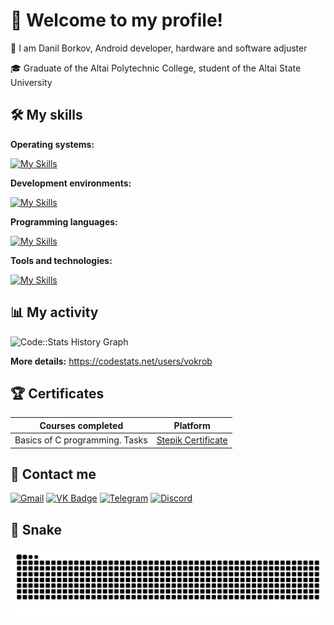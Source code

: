 # 🚀 Welcome to my profile!

👋 I am Danil Borkov, Android developer, hardware and software adjuster

🎓 Graduate of the Altai Polytechnic College, student of the Altai State University

## 🛠️ My skills

**Operating systems:**

[![My Skills](https://skillicons.dev/icons?i=windows,ubuntu,kali&theme=light)](https://skillicons.dev)

**Development environments:**

[![My Skills](https://skillicons.dev/icons?i=androidstudio,visualstudio,arduino&theme=light)](https://skillicons.dev)

**Programming languages:**

[![My Skills](https://skillicons.dev/icons?i=kotlin,java,c,py&theme=light)](https://skillicons.dev)

**Tools and technologies:**

[![My Skills](https://skillicons.dev/icons?i=git,gradle,sqlite,firebase,figma,bash,powershell&theme=light)](https://skillicons.dev)

## 📊 My activity

<img src="https://codestats-readme.wegfan.cn/history-graph/vokrob?history_days=30&width=500&height=200" alt="Code::Stats History Graph"/>

**More details:** https://codestats.net/users/vokrob

## 🏆 Certificates

<aside>
  
| Courses completed | Platform |
| ---              | ---       |
| Basics of C programming. Tasks | [Stepik Certificate](https://stepik.org/cert/2489931?lang=en) |

</aside>

## 🤝 Contact me

<div>
  <a href="mailto:vokrob1337@gmail.com"><img src="https://cdn-icons-png.flaticon.com/512/5968/5968534.png" width="40" height="40" alt="Gmail"></a>
  <a href="https://vk.com/vokrob" target="_blank"><img src="https://cdn-icons-png.flaticon.com/512/145/145813.png" width="40" height="40" alt="VK Badge"></a> 
  <a href="https://t.me/vokrob" target="_blank"><img src="https://cdn-icons-png.flaticon.com/512/2111/2111646.png" width="40" height="40" alt="Telegram"></a>
  <a href="https://discord.com/users/vokrob" target="_blank"><img src="https://cdn-icons-png.flaticon.com/512/5968/5968756.png" width="40" height="40" alt="Discord"></a> 

</div>

## 🐍 Snake

<img src="https://raw.githubusercontent.com/vokrob/vokrob/output/snake.svg" width = 1500 alt="Snake animation" />
